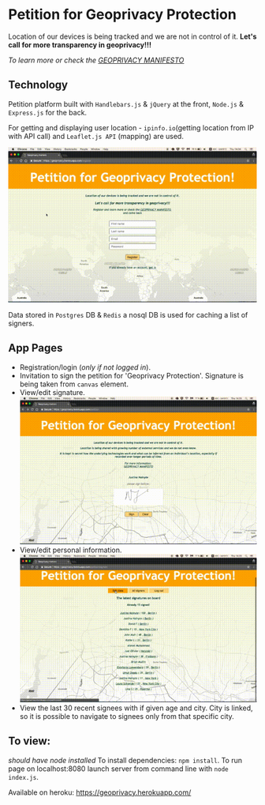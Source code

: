 # Petition for Geoprivacy Protection

Location of our devices is being tracked and we are not in control of it.
__Let's call for more transparency in geoprivacy!!!__

*To learn more or check the [GEOPRIVACY MANIFESTO](http://grantmckenzie.com/academics/GeoprivacyManifesto2017.pdf)*

## Technology

Petition platform built with `Handlebars.js` & `jQuery` at the front, `Node.js` & `Express.js` for the back.

For getting and displaying user location - `ipinfo.io`(getting location from IP with API call) and `Leaflet.js API` (mapping) are used.

![alt text](https://github.com/najuste/spiced-petition/blob/master/gifs/petition_gettingLocation.gif "Showing user, that browser shares location without permision")

Data stored in `Postgres` DB & `Redis` a nosql DB is used for caching a list of signers.

## App Pages

* Registration/login (_only if not logged in_).
* Invitation to sign the petition for 'Geoprivacy Protection'. Signature is being taken from `canvas` element.
* View/edit signature.
![alt text](https://github.com/najuste/spiced-petition/blob/master/gifs/petition_signing.gif "Signing petition and clearing")
* View/edit personal information.
![alt text](https://github.com/najuste/spiced-petition/blob/master/gifs/petition_editingData.gif "Editing data, auto update")
* View the last 30 recent signees with if given age and city. City is linked, so it is possible to navigate to signees only from that specific city.


## To view:

_should have node installed_
To install dependencies: `npm install`. To run page on localhost:8080 launch server from command line with `node index.js`.

Available on heroku: https://geoprivacy.herokuapp.com/
